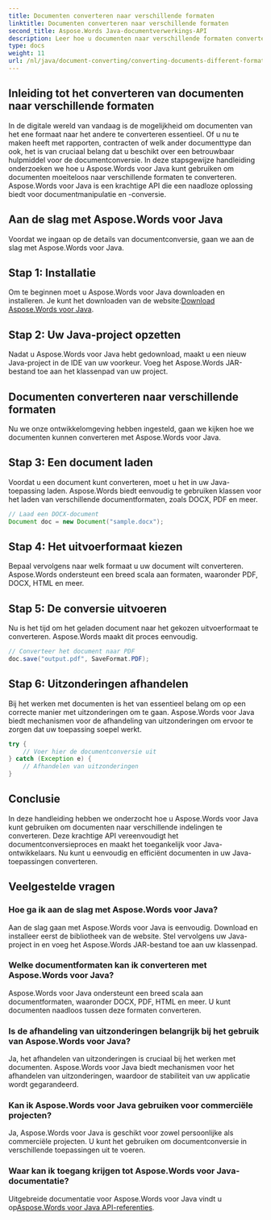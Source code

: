 ```yaml
---
title: Documenten converteren naar verschillende formaten
linktitle: Documenten converteren naar verschillende formaten
second_title: Aspose.Words Java-documentverwerkings-API
description: Leer hoe u documenten naar verschillende formaten converteert met Aspose.Words voor Java. Stapsgewijze handleiding voor efficiënte documentconversie.
type: docs
weight: 11
url: /nl/java/document-converting/converting-documents-different-formats/
---
```


## Inleiding tot het converteren van documenten naar verschillende formaten

In de digitale wereld van vandaag is de mogelijkheid om documenten van het ene formaat naar het andere te converteren essentieel. Of u nu te maken heeft met rapporten, contracten of welk ander documenttype dan ook, het is van cruciaal belang dat u beschikt over een betrouwbaar hulpmiddel voor de documentconversie. In deze stapsgewijze handleiding onderzoeken we hoe u Aspose.Words voor Java kunt gebruiken om documenten moeiteloos naar verschillende formaten te converteren. Aspose.Words voor Java is een krachtige API die een naadloze oplossing biedt voor documentmanipulatie en -conversie.

## Aan de slag met Aspose.Words voor Java

Voordat we ingaan op de details van documentconversie, gaan we aan de slag met Aspose.Words voor Java.

## Stap 1: Installatie

 Om te beginnen moet u Aspose.Words voor Java downloaden en installeren. Je kunt het downloaden van de website:[Download Aspose.Words voor Java](https://releases.aspose.com/words/java/).

## Stap 2: Uw Java-project opzetten

Nadat u Aspose.Words voor Java hebt gedownload, maakt u een nieuw Java-project in de IDE van uw voorkeur. Voeg het Aspose.Words JAR-bestand toe aan het klassenpad van uw project.

## Documenten converteren naar verschillende formaten

Nu we onze ontwikkelomgeving hebben ingesteld, gaan we kijken hoe we documenten kunnen converteren met Aspose.Words voor Java.

## Stap 3: Een document laden

Voordat u een document kunt converteren, moet u het in uw Java-toepassing laden. Aspose.Words biedt eenvoudig te gebruiken klassen voor het laden van verschillende documentformaten, zoals DOCX, PDF en meer.

```java
// Laad een DOCX-document
Document doc = new Document("sample.docx");
```

## Stap 4: Het uitvoerformaat kiezen

Bepaal vervolgens naar welk formaat u uw document wilt converteren. Aspose.Words ondersteunt een breed scala aan formaten, waaronder PDF, DOCX, HTML en meer.

## Stap 5: De conversie uitvoeren

Nu is het tijd om het geladen document naar het gekozen uitvoerformaat te converteren. Aspose.Words maakt dit proces eenvoudig.

```java
// Converteer het document naar PDF
doc.save("output.pdf", SaveFormat.PDF);
```

## Stap 6: Uitzonderingen afhandelen

Bij het werken met documenten is het van essentieel belang om op een correcte manier met uitzonderingen om te gaan. Aspose.Words voor Java biedt mechanismen voor de afhandeling van uitzonderingen om ervoor te zorgen dat uw toepassing soepel werkt.

```java
try {
    // Voer hier de documentconversie uit
} catch (Exception e) {
    // Afhandelen van uitzonderingen
}
```

## Conclusie

In deze handleiding hebben we onderzocht hoe u Aspose.Words voor Java kunt gebruiken om documenten naar verschillende indelingen te converteren. Deze krachtige API vereenvoudigt het documentconversieproces en maakt het toegankelijk voor Java-ontwikkelaars. Nu kunt u eenvoudig en efficiënt documenten in uw Java-toepassingen converteren.

## Veelgestelde vragen

### Hoe ga ik aan de slag met Aspose.Words voor Java?

Aan de slag gaan met Aspose.Words voor Java is eenvoudig. Download en installeer eerst de bibliotheek van de website. Stel vervolgens uw Java-project in en voeg het Aspose.Words JAR-bestand toe aan uw klassenpad.

### Welke documentformaten kan ik converteren met Aspose.Words voor Java?

Aspose.Words voor Java ondersteunt een breed scala aan documentformaten, waaronder DOCX, PDF, HTML en meer. U kunt documenten naadloos tussen deze formaten converteren.

### Is de afhandeling van uitzonderingen belangrijk bij het gebruik van Aspose.Words voor Java?

Ja, het afhandelen van uitzonderingen is cruciaal bij het werken met documenten. Aspose.Words voor Java biedt mechanismen voor het afhandelen van uitzonderingen, waardoor de stabiliteit van uw applicatie wordt gegarandeerd.

### Kan ik Aspose.Words voor Java gebruiken voor commerciële projecten?

Ja, Aspose.Words voor Java is geschikt voor zowel persoonlijke als commerciële projecten. U kunt het gebruiken om documentconversie in verschillende toepassingen uit te voeren.

### Waar kan ik toegang krijgen tot Aspose.Words voor Java-documentatie?

Uitgebreide documentatie voor Aspose.Words voor Java vindt u op[Aspose.Words voor Java API-referenties](https://reference.aspose.com/words/java/).